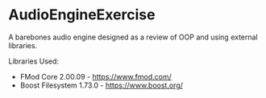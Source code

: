 # AudioEngineExercise
A barebones audio engine designed as a review of OOP and using external libraries.

Libraries Used:  
 - FMod Core 2.00.09 - https://www.fmod.com/  
 - Boost Filesystem 1.73.0 - https://www.boost.org/  

